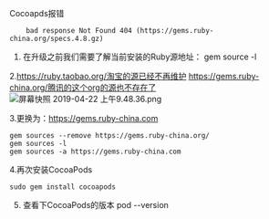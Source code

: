 Cocoapds报错
````Error fetching http://gems.ruby-china.org/:
    bad response Not Found 404 (https://gems.ruby-china.org/specs.4.8.gz)
````
1. 在升级之前我们需要了解当前安装的Ruby源地址：
gem source -l

2.https://ruby.taobao.org/淘宝的源已经不再维护
https://gems.ruby-china.org/腾讯的这个org的源也不存在了
![屏幕快照 2019-04-22 上午9.48.36.png](https://upload-images.jianshu.io/upload_images/1132062-3907721454a22eab.png?imageMogr2/auto-orient/strip%7CimageView2/2/w/1240)

3.更换为：https://gems.ruby-china.com
````
gem sources --remove https://gems.ruby-china.org/
gem sources -l
gem sources -a https://gems.ruby-china.com
````
4.再次安装CocoaPods
````
sudo gem install cocoapods
````
5. 查看下CocoaPods的版本
pod --version



